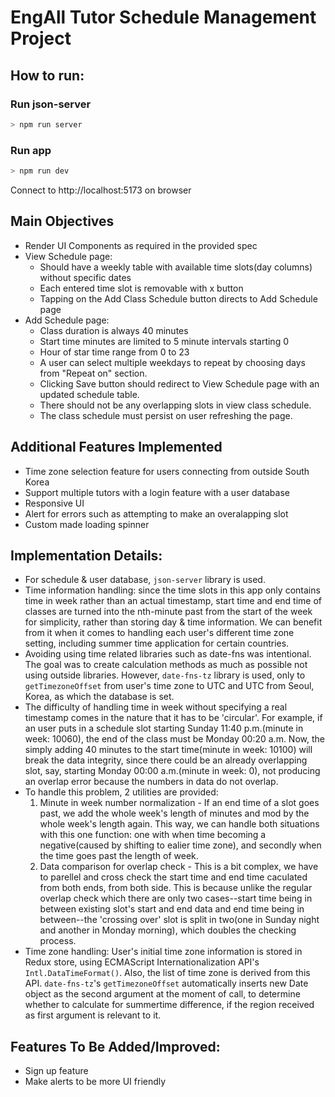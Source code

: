 # EngAll Tutor Schedule Management Project

## How to run:

### Run json-server

```bash
> npm run server
```

### Run app

```bash
> npm run dev
```

Connect to http://localhost:5173 on browser

## Main Objectives

- Render UI Components as required in the provided spec
- View Schedule page:
  - Should have a weekly table with available time slots(day columns) without specific dates
  - Each entered time slot is removable with x button
  - Tapping on the Add Class Schedule button directs to Add Schedule page
- Add Schedule page:
  - Class duration is always 40 minutes
  - Start time minutes are limited to 5 minute intervals starting 0
  - Hour of star time range from 0 to 23
  - A user can select multiple weekdays to repeat by choosing days from "Repeat on" section.
  - Clicking Save button should redirect to View Schedule page with an updated schedule table.
  - There should not be any overlapping slots in view class schedule.
  - The class schedule must persist on user refreshing the page.

## Additional Features Implemented

- Time zone selection feature for users connecting from outside South Korea
- Support multiple tutors with a login feature with a user database
- Responsive UI
- Alert for errors such as attempting to make an overalapping slot
- Custom made loading spinner

## Implementation Details:

- For schedule & user database, `json-server` library is used.
- Time information handling: since the time slots in this app only contains time in week rather than an actual timestamp, start time and end time of classes are turned into the nth-minute past from the start of the week for simplicity, rather than storing day & time information. We can benefit from it when it comes to handling each user's different time zone setting, including summer time application for certain countries.
- Avoiding using time related libraries such as date-fns was intentional. The goal was to create calculation methods as much as possible not using outside libraries. However, `date-fns-tz` library is used, only to `getTimezoneOffset` from user's time zone to UTC and UTC from Seoul, Korea, as which the database is set.
- The difficulty of handling time in week without specifying a real timestamp comes in the nature that it has to be 'circular'. For example, if an user puts in a schedule slot starting Sunday 11:40 p.m.(minute in week: 10060), the end of the class must be Monday 00:20 a.m. Now, the simply adding 40 minutes to the start time(minute in week: 10100) will break the data integrity, since there could be an already overlapping slot, say, starting Monday 00:00 a.m.(minute in week: 0), not producing an overlap error because the numbers in data do not overlap.
- To handle this problem, 2 utilities are provided:
  1. Minute in week number normalization - If an end time of a slot goes past, we add the whole week's length of minutes and mod by the whole week's length again. This way, we can handle both situations with this one function: one with when time becoming a negative(caused by shifting to ealier time zone), and secondly when the time goes past the length of week.
  2. Data comparison for overlap check - This is a bit complex, we have to parellel and cross check the start time and end time caculated from both ends, from both side. This is because unlike the regular overlap check which there are only two cases--start time being in between existing slot's start and end data and end time being in between--the 'crossing over' slot is split in two(one in Sunday night and another in Monday morning), which doubles the checking process.
- Time zone handling: User's initial time zone information is stored in Redux store, using ECMAScript Internationalization API's `Intl.DataTimeFormat()`. Also, the list of time zone is derived from this API. `date-fns-tz`'s `getTimezoneOffset` automatically inserts new Date object as the second argument at the moment of call, to determine whether to calculate for summertime difference, if the region received as first argument is relevant to it.

## Features To Be Added/Improved:

- Sign up feature
- Make alerts to be more UI friendly
